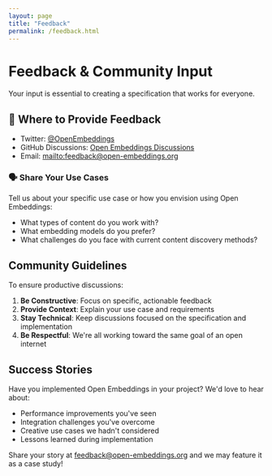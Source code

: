 ```yaml
---
layout: page
title: "Feedback"
permalink: /feedback.html
---
```


# Feedback & Community Input

Your input is essential to creating a specification that works for everyone.

## 📝 Where to Provide Feedback
- Twitter: [@OpenEmbeddings](https://twitter.com/OpenEmbeddings)
- GitHub Discussions: [Open Embeddings Discussions](https://github.com/open-embeddings/open-embeddings/discussions)
- Email: [mailto:feedback@open-embeddings.org](mailto:feedback@open-embeddings.org)

### 🗣️ Share Your Use Cases

Tell us about your specific use case or how you envision using Open Embeddings:
- What types of content do you work with?
- What embedding models do you prefer?
- What challenges do you face with current content discovery methods?

## Community Guidelines

To ensure productive discussions:

1. **Be Constructive**: Focus on specific, actionable feedback
2. **Provide Context**: Explain your use case and requirements
3. **Stay Technical**: Keep discussions focused on the specification and implementation
4. **Be Respectful**: We're all working toward the same goal of an open internet

## Success Stories

Have you implemented Open Embeddings in your project? We'd love to hear about:
- Performance improvements you've seen
- Integration challenges you've overcome
- Creative use cases we hadn't considered
- Lessons learned during implementation

Share your story at [feedback@open-embeddings.org](mailto:feedback@open-embeddings.org) and we may feature it as a case study!
